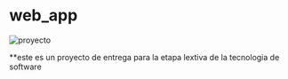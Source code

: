  # web_app
![proyecto](http://www.cursosgis.com/wp-content/uploads/2017/06/BBDD.png)

**este es un proyecto de entrega para la etapa lextiva de la tecnologia de software
